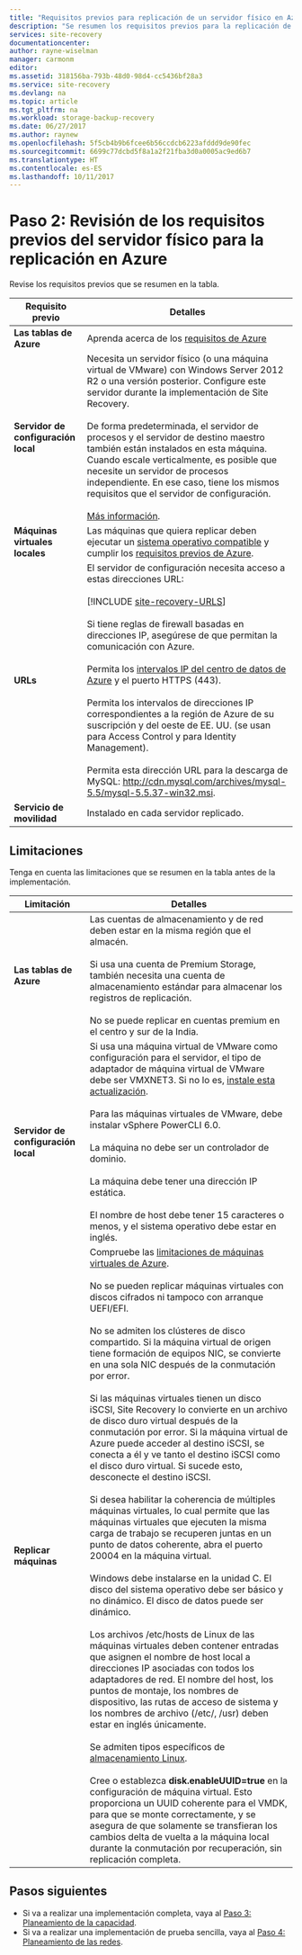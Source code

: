 ```yaml
---
title: "Requisitos previos para replicación de un servidor físico en Azure con Azure Site Recovery | Microsoft Docs"
description: "Se resumen los requisitos previos para la replicación de las cargas de trabajo que se ejecutan en servidores físicos de Windows/Linux en Azure mediante el servicio de Azure Site Recovery."
services: site-recovery
documentationcenter: 
author: rayne-wiselman
manager: carmonm
editor: 
ms.assetid: 318156ba-793b-48d0-98d4-cc5436bf28a3
ms.service: site-recovery
ms.devlang: na
ms.topic: article
ms.tgt_pltfrm: na
ms.workload: storage-backup-recovery
ms.date: 06/27/2017
ms.author: raynew
ms.openlocfilehash: 5f5cb4b9b6fcee6b56ccdcb6223afddd9de90fec
ms.sourcegitcommit: 6699c77dcbd5f8a1a2f21fba3d0a0005ac9ed6b7
ms.translationtype: HT
ms.contentlocale: es-ES
ms.lasthandoff: 10/11/2017
---
```

# <a name="step-2-review-the-prerequisites-for-physical-server-to-azure-replication"></a>Paso 2: Revisión de los requisitos previos del servidor físico para la replicación en Azure

Revise los requisitos previos que se resumen en la tabla.


**Requisito previo** | **Detalles**
--- | ---
**Las tablas de Azure** | Aprenda acerca de los [requisitos de Azure](site-recovery-prereq.md#azure-requirements)
**Servidor de configuración local** | Necesita un servidor físico (o una máquina virtual de VMware) con Windows Server 2012 R2 o una versión posterior. Configure este servidor durante la implementación de Site Recovery.<br/><br/> De forma predeterminada, el servidor de procesos y el servidor de destino maestro también están instalados en esta máquina. Cuando escale verticalmente, es posible que necesite un servidor de procesos independiente. En ese caso, tiene los mismos requisitos que el servidor de configuración.<br/><br/> [Más información](site-recovery-set-up-vmware-to-azure.md#configuration-server-minimum-requirements).
**Máquinas virtuales locales** | Las máquinas que quiera replicar deben ejecutar un [sistema operativo compatible](site-recovery-support-matrix-to-azure.md#support-for-replicated-machine-os-versions) y cumplir los [requisitos previos de Azure](site-recovery-support-matrix-to-azure.md#failed-over-azure-vm-requirements).
**URLs** | El servidor de configuración necesita acceso a estas direcciones URL:<br/><br/> [!INCLUDE [site-recovery-URLS](../../includes/site-recovery-URLS.md)]<br/><br/> Si tiene reglas de firewall basadas en direcciones IP, asegúrese de que permitan la comunicación con Azure.<br/></br> Permita los [intervalos IP del centro de datos de Azure](https://www.microsoft.com/download/confirmation.aspx?id=41653) y el puerto HTTPS (443).<br/></br> Permita los intervalos de direcciones IP correspondientes a la región de Azure de su suscripción y del oeste de EE. UU. (se usan para Access Control y para Identity Management).<br/><br/> Permita esta dirección URL para la descarga de MySQL: http://cdn.mysql.com/archives/mysql-5.5/mysql-5.5.37-win32.msi.
**Servicio de movilidad** | Instalado en cada servidor replicado.




## <a name="limitations"></a>Limitaciones

Tenga en cuenta las limitaciones que se resumen en la tabla antes de la implementación.

**Limitación** | **Detalles**
--- | ---
**Las tablas de Azure** | Las cuentas de almacenamiento y de red deben estar en la misma región que el almacén.<br/><br/> Si usa una cuenta de Premium Storage, también necesita una cuenta de almacenamiento estándar para almacenar los registros de replicación.<br/><br/> No se puede replicar en cuentas premium en el centro y sur de la India.
**Servidor de configuración local** | Si usa una máquina virtual de VMware como configuración para el servidor, el tipo de adaptador de máquina virtual de VMware debe ser VMXNET3. Si no lo es, [instale esta actualización](https://kb.vmware.com/selfservice/microsites/search.do?cmd=displayKC&docType=kc&externalId=2110245&sliceId=1&docTypeID=DT_KB_1_1&dialogID=26228401&stateId=1).<br/><br/> Para las máquinas virtuales de VMware, debe instalar vSphere PowerCLI 6.0.<br/><br> La máquina no debe ser un controlador de dominio.<br/><br/> La máquina debe tener una dirección IP estática.<br/><br/> El nombre de host debe tener 15 caracteres o menos, y el sistema operativo debe estar en inglés.
**Replicar máquinas** | Compruebe las [limitaciones de máquinas virtuales de Azure](site-recovery-prereq.md#azure-requirements).<br/><br/> No se pueden replicar máquinas virtuales con discos cifrados ni tampoco con arranque UEFI/EFI.<br/><br> No se admiten los clústeres de disco compartido. Si la máquina virtual de origen tiene formación de equipos NIC, se convierte en una sola NIC después de la conmutación por error.<br/><br/> Si las máquinas virtuales tienen un disco iSCSI, Site Recovery lo convierte en un archivo de disco duro virtual después de la conmutación por error. Si la máquina virtual de Azure puede acceder al destino iSCSI, se conecta a él y ve tanto el destino iSCSI como el disco duro virtual. Si sucede esto, desconecte el destino iSCSI.<br/><br/> Si desea habilitar la coherencia de múltiples máquinas virtuales, lo cual permite que las máquinas virtuales que ejecuten la misma carga de trabajo se recuperen juntas en un punto de datos coherente, abra el puerto 20004 en la máquina virtual.<br/><br/> Windows debe instalarse en la unidad C. El disco del sistema operativo debe ser básico y no dinámico. El disco de datos puede ser dinámico.<br/><br/> Los archivos /etc/hosts de Linux de las máquinas virtuales deben contener entradas que asignen el nombre de host local a direcciones IP asociadas con todos los adaptadores de red. El nombre del host, los puntos de montaje, los nombres de dispositivo, las rutas de acceso de sistema y los nombres de archivo (/etc/, /usr) deben estar en inglés únicamente.<br/><br/> Se admiten tipos específicos de [almacenamiento Linux](site-recovery-support-matrix-to-azure.md#support-for-storage).<br/><br/>Cree o establezca **disk.enableUUID=true** en la configuración de máquina virtual. Esto proporciona un UUID coherente para el VMDK, para que se monte correctamente, y se asegura de que solamente se transfieran los cambios delta de vuelta a la máquina local durante la conmutación por recuperación, sin replicación completa.


## <a name="next-steps"></a>Pasos siguientes

- Si va a realizar una implementación completa, vaya al [Paso 3: Planeamiento de la capacidad](physical-walkthrough-capacity.md).
- Si va a realizar una implementación de prueba sencilla, vaya al [Paso 4: Planeamiento de las redes](physical-walkthrough-network.md).
